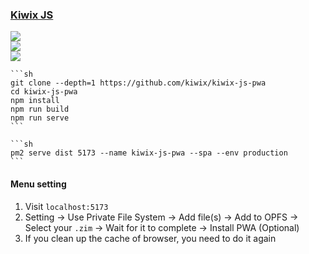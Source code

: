 ### [Kiwix JS](https://github.com/kiwix/kiwix-js-pwa)

![](https://img.shields.io/github/license/kiwix/kiwix-js-pwa)<br />
[![](https://img.shields.io/github/last-commit/scillidan/kiwix-js-pwa/main?label=last%20commit%20(fork))](https://github.com/scillidan/kiwix-js-pwa)<br />
![](https://img.shields.io/badge/Vercel-black?style=flat&logo=Vercel&logoColor=white)

````{tab} From source
```sh
git clone --depth=1 https://github.com/kiwix/kiwix-js-pwa
cd kiwix-js-pwa
npm install
npm run build
npm run serve
```
````

````{tab} PM2
```sh
pm2 serve dist 5173 --name kiwix-js-pwa --spa --env production
```
````

#### Menu setting

1. Visit `localhost:5173`
2. Setting → Use Private File System → Add file(s) → Add to OPFS → Select your `.zim` → Wait for it to complete → Install PWA (Optional)
3. If you clean up the cache of browser, you need to do it again